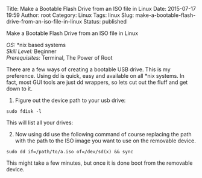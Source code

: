 Title: Make a Bootable Flash Drive from an ISO file in Linux
Date: 2015-07-17 19:59
Author: root
Category: Linux
Tags: linux
Slug: make-a-bootable-flash-drive-from-an-iso-file-in-linux
Status: published

Make a Bootable Flash Drive from an ISO file in Linux  

*OS:* *nix based systems  
*Skill Level:* Beginner  
*Prerequisites:* Terminal, The Power of Root

There are a few ways of creating a bootable USB drive. This is my preference. Using dd is quick, easy and available on all \*nix systems. In fact, most GUI tools are just dd wrappers, so lets cut out the fluff and get down to it.

1. Figure out the device path to your usb drive:

`sudo fdisk -l`

This will list all your drives:

2. Now using dd use the following command of course replacing the path with the path to the ISO image you want to use on the removable device.

`sudo dd if=/path/to/a.iso of=/dev/sd(x) && sync`

This might take a few minutes, but once it is done boot from the removable device.